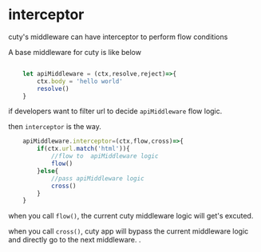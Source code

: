 # interceptor

 cuty's middleware can have interceptor to perform flow conditions

 A base middleware for cuty is like below

```js

	let apiMiddleware = (ctx,resolve,reject)=>{
		ctx.body = 'hello world'
		resolve()
	}

```

if developers want to filter url to decide `apiMiddleware` flow logic.

then `interceptor` is the way.

```js
	apiMiddleware.interceptor=(ctx,flow,cross)=>{
		if(ctx.url.match('html')){
			//flow to  apiMiddleware logic
			flow()
		}else{
			//pass apiMiddleware logic
			cross()
		}	
	}

```

when you call `flow()`, the current cuty middleware logic will get's excuted.

when you call `cross()`, cuty app will bypass the current middleware logic and directly go to the next middleware.
.




